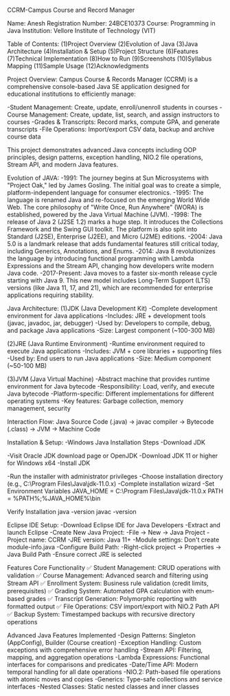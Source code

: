 CCRM-Campus Course and Record Manager

Name: Anesh
Registration Number: 24BCE10373
Course: Programming in Java
Institution: Vellore Institute of Technology (VIT)

Table of Contents:
(1)Project Overview
(2)Evolution of Java
(3)Java Architecture
(4)Installation & Setup
(5)Project Structure
(6)Features
(7)Technical Implementation
(8)How to Run
(9)Screenshots
(10)Syllabus Mapping
(11)Sample Usage
(12)Acknowledgments

Project Overview:
Campus Course & Records Manager (CCRM) is a comprehensive console-based Java SE application designed for educational institutions to efficiently manage:

-Student Management: Create, update, enroll/unenroll students in courses
-Course Management: Create, update, list, search, and assign instructors to courses
-Grades & Transcripts: Record marks, compute GPA, and generate transcripts
-File Operations: Import/export CSV data, backup and archive course data

This project demonstrates advanced Java concepts including OOP principles, design patterns, exception handling, NIO.2 file operations, Stream API, and modern Java features.

Evolution of JAVA:
-1991: The journey begins at Sun Microsystems with "Project Oak," led by James Gosling. The initial goal was to create a simple, platform-independent language for consumer electronics.
-1995: The language is renamed Java and re-focused on the emerging World Wide Web. The core philosophy of "Write Once, Run Anywhere" (WORA) is established, powered by the Java Virtual Machine (JVM).
-1998: The release of Java 2 (J2SE 1.2) marks a huge step. It introduces the Collections Framework and the Swing GUI toolkit. The platform is also split into Standard (J2SE), Enterprise (J2EE), and Micro (J2ME) editions.
-2004: Java 5.0 is a landmark release that adds fundamental features still critical today, including Generics, Annotations, and Enums.
-2014: Java 8 revolutionizes the language by introducing functional programming with Lambda Expressions and the Stream API, changing how developers write modern Java code.
-2017-Present: Java moves to a faster six-month release cycle starting with Java 9. This new model includes Long-Term Support (LTS) versions (like Java 11, 17, and 21), which are recommended for enterprise applications requiring stability.

Java Architecture:
(1)JDK (Java Development Kit)
-Complete development environment for Java applications
-Includes: JRE + development tools (javac, javadoc, jar, debugger)
-Used by: Developers to compile, debug, and package Java applications
-Size: Largest component (~100-300 MB)

(2)JRE (Java Runtime Environment)
-Runtime environment required to execute Java applications
-Includes: JVM + core libraries + supporting files
-Used by: End users to run Java applications
-Size: Medium component (~50-100 MB)

(3)JVM (Java Virtual Machine)
-Abstract machine that provides runtime environment for Java bytecode
-Responsibility: Load, verify, and execute Java bytecode
-Platform-specific: Different implementations for different operating systems
-Key features: Garbage collection, memory management, security

Interaction Flow: Java Source Code (.java) → javac compiler → Bytecode (.class) → JVM → Machine Code

Installation & Setup:
-Windows Java Installation Steps
-Download JDK

-Visit Oracle JDK download page or OpenJDK
-Download JDK 11 or higher for Windows x64
-Install JDK

-Run the installer with administrator privileges
-Choose installation directory (e.g., C:\Program Files\Java\jdk-11.0.x)
-Complete installation wizard
-Set Environment Variables JAVA_HOME = C:\Program Files\Java\jdk-11.0.x PATH = %PATH%;%JAVA_HOME%\bin

Verify Installation java -version javac -version

Eclipse IDE Setup:
-Download Eclipse IDE for Java Developers
-Extract and launch Eclipse
-Create New Java Project:
-File → New → Java Project
-Project name: CCRM
-JRE version: Java 11+
-Module settings: Don't create module-info.java
-Configure Build Path:
-Right-click project → Properties → Java Build Path
-Ensure correct JRE is selected

Features
Core Functionality
✅ Student Management: CRUD operations with validation
✅ Course Management: Advanced search and filtering using Stream API
✅ Enrollment System: Business rule validation (credit limits, prerequisites)
✅ Grading System: Automated GPA calculation with enum-based grades
✅ Transcript Generation: Polymorphic reporting with formatted output
✅ File Operations: CSV import/export with NIO.2 Path API
✅ Backup System: Timestamped backups with recursive directory operations

Advanced Java Features Implemented
-Design Patterns: Singleton (AppConfig), Builder (Course creation)
-Exception Handling: Custom exceptions with comprehensive error handling
-Stream API: Filtering, mapping, and aggregation operations
-Lambda Expressions: Functional interfaces for comparisons and predicates
-Date/Time API: Modern temporal handling for all date operations
-NIO.2: Path-based file operations with atomic moves and copies
-Generics: Type-safe collections and service interfaces
-Nested Classes: Static nested classes and inner classes

